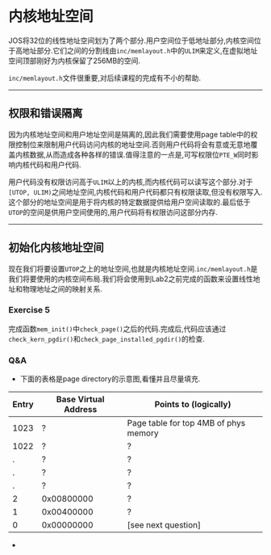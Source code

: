 # 内核地址空间

JOS将32位的线性地址空间划为了两个部分.用户空间位于低地址部分,内核空间位于高地址部分.它们之间的分割线由`inc/memlayout.h`中的`ULIM`来定义,在虚拟地址空间顶部刚好为内核保留了256MB的空间.

`inc/memlayout.h`文件很重要,对后续课程的完成有不小的帮助.

---

## 权限和错误隔离
因为内核地址空间和用户地址空间是隔离的,因此我们需要使用page table中的权限控制位来限制用户代码访问内核的地址空间.否则用户代码将会有意或无意地覆盖内核数据,从而造成各种各样的错误.值得注意的一点是,可写权限位`PTE_W`同时影响内核代码和用户代码.

用户代码没有权限访问高于`ULIM`以上的内核,而内核代码可以读写这个部分.对于`[UTOP, ULIM)`之间地址空间,内核代码和用户代码都只有权限读取,但没有权限写入.这个部分的地址空间是用于将内核的特定数据提供给用户空间读取的.最后低于`UTOP`的空间是供用户空间使用的,用户代码将有权限访问这部分内存.

---

## 初始化内核地址空间

现在我们将要设置`UTOP`之上的地址空间,也就是内核地址空间.`inc/memlayout.h`是我们将要使用的内核空间布局.我们将会使用到Lab2之前完成的函数来设置线性地址和物理地址之间的映射关系.

### Exercise 5
完成函数`mem_init()`中`check_page()`之后的代码.完成后,代码应该通过`check_kern_pgdir()`和`check_page_installed_pgdir()`的检查.

### Q&A
* 下面的表格是page directory的示意图,看懂并且尽量填充.

Entry	| Base Virtual Address	| Points to (logically)
--- | --- | ---
1023 |	? | Page table for top 4MB of phys memory
1022 |	? | ?
. | ? | ?
. | ? | ?
. | ? | ?
2 | 0x00800000 | ?
1 | 0x00400000 | ?
0 | 0x00000000 | [see next question]

*  
